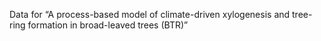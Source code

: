 Data for “A process-based model of climate-driven xylogenesis and tree-ring formation in broad-leaved trees (BTR)”
